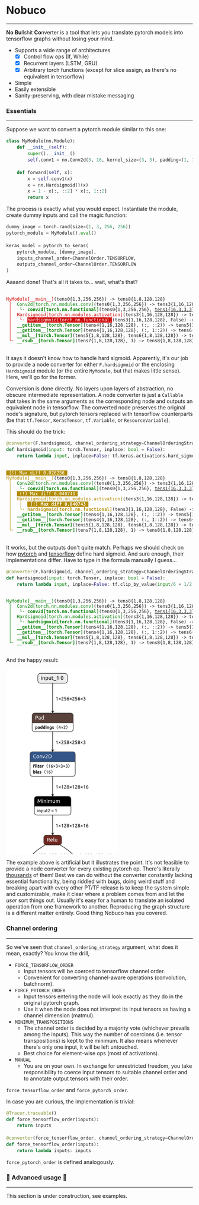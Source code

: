 # Nobuco

---

**No** **Bu**llshit **Co**nverter is a tool that lets you translate pytorch models into tensorflow graphs without losing your mind.

- Supports a wide range of architectures
  - [x] Control flow ops (If, While)
  - [x] Recurrent layers (LSTM, GRU)
  - [x] Arbitrary torch functions (except for slice assign, as there's no equivalent in tensorflow)
- Simple
- Easily extensible
- Sanity-preserving, with clear mistake messaging

### Essentials

---

Suppose we want to convert a pytorch module similar to this one:

````python
class MyModule(nn.Module):
    def __init__(self):
        super().__init__()
        self.conv1 = nn.Conv2d(3, 16, kernel_size=(3, 3), padding=(1, 1), stride=(2, 2))

    def forward(self, x):
        x = self.conv1(x)
        x = nn.Hardsigmoid()(x)
        x = 1 - x[:, ::2] * x[:, 1::2]
        return x
````
The process is exactly what you would expect. Instantiate the module, create dummy inputs and call the magic function:

````python
dummy_image = torch.rand(size=(1, 3, 256, 256))
pytorch_module = MyModule().eval()

keras_model = pytorch_to_keras(
    pytorch_module, [dummy_image],
    inputs_channel_order=ChannelOrder.TENSORFLOW,
    outputs_channel_order=ChannelOrder.TENSORFLOW
)
````

Aaaand done! That's all it takes to... wait, what's that?

<code>
<div style="overflow-x:scroll; white-space: nowrap">
<font style="font-family: monospace">
<text style="color:#ce0505">MyModule[__main__]</text>(<text style="">tens0{1,3,256,256}</text>) -> <text style="">tens8{1,8,128,128}</text><br>
<text style="color:#ce0505">&nbsp;│&nbsp;</text> <text style="color:green">Conv2d[torch.nn.modules.conv]</text>(<text style="">tens0{1,3,256,256}</text>) -> <text style="">tens3{1,16,128,128}</text><br>
<text style="color:#ce0505">&nbsp;│&nbsp;</text> <text style="color:green">&nbsp;└·</text> <text style="color:green;font-weight:bold">conv2d[torch.nn.functional]</text>(<text style="">tens0{1,3,256,256}</text>, <text style="text-decoration:underline">tens1{16,3,3,3}</text>, <text style="text-decoration:underline">tens2{16}</text>, (2, 2), (1, 1), (1, 1), 1) -> <text style="">tens3{1,16,128,128}</text><br>
<text style="color:#ce0505">&nbsp;│&nbsp;</text> <text style="color:#ce0505">Hardsigmoid[torch.nn.modules.activation]</text>(<text style="">tens3{1,16,128,128}</text>) -> <text style="">tens4{1,16,128,128}</text><br>
<text style="color:#ce0505">&nbsp;│&nbsp;</text> <text style="color:#ce0505">&nbsp;└·</text> <text style="background-color:#ce0505;color:white">hardsigmoid[torch.nn.functional]</text>(<text style="">tens3{1,16,128,128}</text>, False) -> <text style="">tens4{1,16,128,128}</text><br>
<text style="color:#ce0505">&nbsp;│&nbsp;</text> <text style="color:green;font-weight:bold">__getitem__[torch.Tensor]</text>(<text style="">tens4{1,16,128,128}</text>, (:, ::2)) -> <text style="">tens5{1,8,128,128}</text><br>
<text style="color:#ce0505">&nbsp;│&nbsp;</text> <text style="color:green;font-weight:bold">__getitem__[torch.Tensor]</text>(<text style="">tens4{1,16,128,128}</text>, (:, 1::2)) -> <text style="">tens6{1,8,128,128}</text><br>
<text style="color:#ce0505">&nbsp;│&nbsp;</text> <text style="color:green;font-weight:bold">__mul__[torch.Tensor]</text>(<text style="">tens5{1,8,128,128}</text>, <text style="">tens6{1,8,128,128}</text>) -> <text style="">tens7{1,8,128,128}</text><br>
<text style="color:#ce0505">&nbsp;└·</text> <text style="color:green;font-weight:bold">__rsub__[torch.Tensor]</text>(<text style="">tens7{1,8,128,128}</text>, 1) -> <text style="">tens8{1,8,128,128}</text><br>
</font>
</div>
</code>

It says it doesn't know how to handle hard sigmoid.
Apparently, it's our job to provide a node converter for either `F.hardsigmoid` or the enclosing `Hardsigmoid` module (or the entire `MyModule`, but that makes little sense). Here, we'll go for the former.

Conversion is done directly. No layers upon layers of abstraction, no obscure intermediate representation. A node converter is just a `Callable` that takes in the same arguments as the corresponding node and outputs an equivalent node in tensorflow. The converted node preserves the original node's signature, but pytorch tensors replaced with tensorflow counterparts (be that `tf.Tensor`, `KerasTensor`, `tf.Variable`, or `ResourceVariable`).

This should do the trick:

````python
@converter(F.hardsigmoid, channel_ordering_strategy=ChannelOrderingStrategy.MINIMUM_TRANSPOSITIONS)
def hardsigmoid(input: torch.Tensor, inplace: bool = False):
    return lambda input, inplace=False: tf.keras.activations.hard_sigmoid(input)
````

<code>
<div style="overflow-x:scroll; white-space: nowrap">
<font style="font-family: monospace">
<text style="background-color:#b28c00;color:white">&nbsp;(!)&nbsp;Max&nbsp;diff&nbsp;0.026256&nbsp;</text> <br>
<text style="color:#b28c00">MyModule[__main__]</text>(<text style="">tens0{1,3,256,256}</text>) -> <text style="">tens8{1,8,128,128}</text><br>
<text style="color:#b28c00">&nbsp;│&nbsp;</text> <text style="color:green">Conv2d[torch.nn.modules.conv]</text>(<text style="">tens0{1,3,256,256}</text>) -> <text style="">tens3{1,16,128,128}</text><br>
<text style="color:#b28c00">&nbsp;│&nbsp;</text> <text style="color:green">&nbsp;└·</text> <text style="color:green;font-weight:bold">conv2d[torch.nn.functional]</text>(<text style="">tens0{1,3,256,256}</text>, <text style="text-decoration:underline">tens1{16,3,3,3}</text>, <text style="text-decoration:underline">tens2{16}</text>, (2, 2), (1, 1), (1, 1), 1) -> <text style="">tens3{1,16,128,128}</text><br>
<text style="color:#b28c00">&nbsp;│&nbsp;</text> <text style="background-color:#b28c00;color:white">&nbsp;(!)&nbsp;Max&nbsp;diff&nbsp;0.040743&nbsp;</text> <br>
<text style="color:#b28c00">&nbsp;│&nbsp;</text> <text style="color:#b28c00">Hardsigmoid[torch.nn.modules.activation]</text>(<text style="">tens3{1,16,128,128}</text>) -> <text style="">tens4{1,16,128,128}</text><br>
<text style="color:#b28c00">&nbsp;│&nbsp;</text> <text style="color:#b28c00">&nbsp;│&nbsp;</text> <text style="background-color:#b28c00;color:white;font-weight:bold">&nbsp;(!)&nbsp;Max&nbsp;diff&nbsp;0.040743&nbsp;</text> <br>
<text style="color:#b28c00">&nbsp;│&nbsp;</text> <text style="color:#b28c00">&nbsp;└·</text> <text style="color:#b28c00;font-weight:bold">hardsigmoid[torch.nn.functional]</text>(<text style="">tens3{1,16,128,128}</text>, False) -> <text style="">tens4{1,16,128,128}</text><br>
<text style="color:#b28c00">&nbsp;│&nbsp;</text> <text style="color:green;font-weight:bold">__getitem__[torch.Tensor]</text>(<text style="">tens4{1,16,128,128}</text>, (:, ::2)) -> <text style="">tens5{1,8,128,128}</text><br>
<text style="color:#b28c00">&nbsp;│&nbsp;</text> <text style="color:green;font-weight:bold">__getitem__[torch.Tensor]</text>(<text style="">tens4{1,16,128,128}</text>, (:, 1::2)) -> <text style="">tens6{1,8,128,128}</text><br>
<text style="color:#b28c00">&nbsp;│&nbsp;</text> <text style="color:green;font-weight:bold">__mul__[torch.Tensor]</text>(<text style="">tens5{1,8,128,128}</text>, <text style="">tens6{1,8,128,128}</text>) -> <text style="">tens7{1,8,128,128}</text><br>
<text style="color:#b28c00">&nbsp;└·</text> <text style="color:green;font-weight:bold">__rsub__[torch.Tensor]</text>(<text style="">tens7{1,8,128,128}</text>, 1) -> <text style="">tens8{1,8,128,128}</text><br>
</font>
</div>
</code>

It works, but the outputs don't quite match. Perhaps we should check on how [pytorch](https://pytorch.org/docs/stable/generated/torch.nn.functional.hardsigmoid.html) and [tensorflow](https://www.tensorflow.org/api_docs/python/tf/keras/activations/hard_sigmoid) define hard sigmoid. 
And sure enough, their implementations differ. Have to type in the formula manually I guess...


````python
@converter(F.hardsigmoid, channel_ordering_strategy=ChannelOrderingStrategy.MINIMUM_TRANSPOSITIONS)
def hardsigmoid(input: torch.Tensor, inplace: bool = False):
    return lambda input, inplace=False: tf.clip_by_value(input/6 + 1/2, clip_value_min=0, clip_value_max=1)
````

<code>
<div style="overflow-x:scroll; white-space: nowrap">
<font style="font-family: monospace">
<text style="color:green">MyModule[__main__]</text>(<text style="">tens0{1,3,256,256}</text>) -> <text style="">tens8{1,8,128,128}</text><br>
<text style="color:green">&nbsp;│&nbsp;</text> <text style="color:green">Conv2d[torch.nn.modules.conv]</text>(<text style="">tens0{1,3,256,256}</text>) -> <text style="">tens3{1,16,128,128}</text><br>
<text style="color:green">&nbsp;│&nbsp;</text> <text style="color:green">&nbsp;└·</text> <text style="color:green;font-weight:bold">conv2d[torch.nn.functional]</text>(<text style="">tens0{1,3,256,256}</text>, <text style="text-decoration:underline">tens1{16,3,3,3}</text>, <text style="text-decoration:underline">tens2{16}</text>, (2, 2), (1, 1), (1, 1), 1) -> <text style="">tens3{1,16,128,128}</text><br>
<text style="color:green">&nbsp;│&nbsp;</text> <text style="color:green">Hardsigmoid[torch.nn.modules.activation]</text>(<text style="">tens3{1,16,128,128}</text>) -> <text style="">tens4{1,16,128,128}</text><br>
<text style="color:green">&nbsp;│&nbsp;</text> <text style="color:green">&nbsp;└·</text> <text style="color:green;font-weight:bold">hardsigmoid[torch.nn.functional]</text>(<text style="">tens3{1,16,128,128}</text>, False) -> <text style="">tens4{1,16,128,128}</text><br>
<text style="color:green">&nbsp;│&nbsp;</text> <text style="color:green;font-weight:bold">__getitem__[torch.Tensor]</text>(<text style="">tens4{1,16,128,128}</text>, (:, ::2)) -> <text style="">tens5{1,8,128,128}</text><br>
<text style="color:green">&nbsp;│&nbsp;</text> <text style="color:green;font-weight:bold">__getitem__[torch.Tensor]</text>(<text style="">tens4{1,16,128,128}</text>, (:, 1::2)) -> <text style="">tens6{1,8,128,128}</text><br>
<text style="color:green">&nbsp;│&nbsp;</text> <text style="color:green;font-weight:bold">__mul__[torch.Tensor]</text>(<text style="">tens5{1,8,128,128}</text>, <text style="">tens6{1,8,128,128}</text>) -> <text style="">tens7{1,8,128,128}</text><br>
<text style="color:green">&nbsp;└·</text> <text style="color:green;font-weight:bold">__rsub__[torch.Tensor]</text>(<text style="">tens7{1,8,128,128}</text>, 1) -> <text style="">tens8{1,8,128,128}</text><br>
</font>
</div>
</code>

And the happy result:

<div style="overflow-y:scroll; white-space:nowrap; height:500px; width:300px">
<img src="docs/tutorial.png">
</div>

The example above is artificial but it illustrates the point.
It's not feasible to provide a node converter for every existing pytorch op. There's literally [thousands](https://dev-discuss.pytorch.org/t/where-do-the-2000-pytorch-operators-come-from-more-than-you-wanted-to-know/) of them! 
Best we can do without the converter constantly lacking essential functionality, being riddled with bugs, doing weird stuff and breaking apart with every other PT/TF release 
is to keep the system simple and customizable, make it clear where a problem comes from and let the _user_ sort things out.
Usually it's easy for a human to translate an isolated operation from one framework to another.
Reproducing the graph structure is a different matter entirely. Good thing Nobuco has you covered.

### Channel ordering

---
So we've seen that `channel_ordering_strategy` argument, what does it mean, exactly? 
You know the drill, 

- `FORCE_TENSORFLOW_ORDER`
  - Input tensors will be coerced to tensorflow channel order.
  - Convenient for converting channel-aware operations (convolution, batchnorm).
- `FORCE_PYTORCH_ORDER`
  - Input tensors entering the node will look exactly as they do in the original pytorch graph. 
  - Use it when the node does not interpret its input tensors as having a channel dimension (matmul). 
- `MINIMUM_TRANSPOSITIONS`
  - The channel order is decided by a majority vote (whichever prevails among the inputs). This way the number of coercions (i.e. tensor transpositions) is kept to the minimum.
  It also means whenever there's only one input, it will be left untouched.
  - Best choice for element-wise ops (most of activations).
- `MANUAL`
  - You are on your own. In exchange for unrestricted freedom, you take responsibility to coerce input tensors to suitable channel order and to annotate output tensors with their order.


`force_tensorflow_order` and `force_pytorch_order`. 

In case you are curious, the implementation is trivial:

````python
@Tracer.traceable()
def force_tensorflow_order(inputs):
    return inputs

@converter(force_tensorflow_order, channel_ordering_strategy=ChannelOrderingStrategy.FORCE_TENSORFLOW_ORDER)
def force_tensorflow_order(inputs):
    return lambda inputs: inputs
````

`force_pytorch_order` is defined analogously.

### :construction: Advanced usage :construction:

---

This section is under construction, see examples.